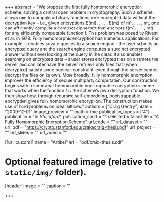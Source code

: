 +++
abstract = "We propose the first fully homomorphic encryption scheme, solving a central open problem in cryptography. Such a scheme allows one to compute arbitrary functions over encrypted data without the decryption key – i.e., given encryptions E(m1), . . . , E(mt) of m1, . . . , mt, one can efficiently compute a compact ciphertext that encrypts f(m1, . . . , mt) for any efficiently computable function f.  This problem was posed by Rivest et al. in 1978. Fully homomorphic encryption has numerous applications. For example, it enables private queries to a search engine – the user submits an encrypted query and the search engine computes a succinct encrypted answer without ever looking at the query in the clear. It also enables searching on encrypted data – a user stores encrypted files on a remote file server and can later have the server retrieve only files that (when decrypted) satisfy some boolean constraint, even though the server cannot decrypt the files on its own. More broadly, fully homomorphic encryption improves the efficiency of secure multiparty computation. Our construction begins with a somewhat homomorphic boostrappable encryption scheme that works when the function f is the scheme’s own decryption function. We then show how, through recursive self-embedding, bootstrappable encryption gives fully homomorphic encryption. The construction makes use of hard problems on ideal lattices."
authors = ["Craig Gentry"]
date = "2009-12-01"
image_preview = ""
math = true
publication_types = ["4"]
publication = "In *Standford*"
publication_short = ""
selected = false
title = "A Fully Homomorphic Encryption Scheme"
url_code = ""
url_dataset = ""
url_pdf = "https://crypto.stanford.edu/craig/craig-thesis.pdf"
url_project = ""
url_slides = ""
url_video = ""

[[url_custom]]
name = "Artikel"
url = "pdf/craig-thesis.pdf"

# Optional featured image (relative to `static/img/` folder).
[header]
image = ""
caption = ""

+++
